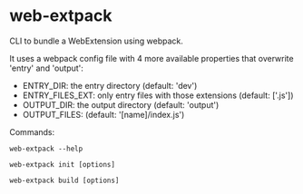 # web-extpack
CLI to bundle a WebExtension using webpack.

It uses a webpack config file with 4 more available properties that overwrite 'entry' and 'output':

- ENTRY_DIR: the entry directory (default: 'dev')
- ENTRY_FILES_EXT: only entry files with those extensions (default: ['.js'])
- OUTPUT_DIR: the output directory (default: 'output')
- OUTPUT_FILES: (default: '[name]/index.js')

Commands:

```
web-extpack --help
```

```
web-extpack init [options]
```

```
web-extpack build [options]
```

